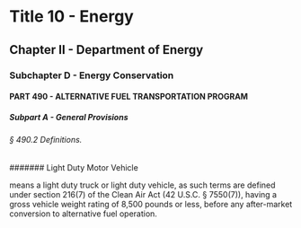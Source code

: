 
# Title 10 - Energy
## Chapter II - Department of Energy
### Subchapter D - Energy Conservation
#### PART 490 - ALTERNATIVE FUEL TRANSPORTATION PROGRAM
##### Subpart A - General Provisions
###### § 490.2 Definitions.
####### Light Duty Motor Vehicle

means a light duty truck or light duty vehicle, as such terms are defined under section 216(7) of the Clean Air Act (42 U.S.C. § 7550(7)), having a gross vehicle weight rating of 8,500 pounds or less, before any after-market conversion to alternative fuel operation.
